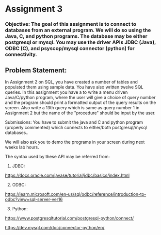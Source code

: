 # Assignment 3
###  Objective: The goal of this assignment is to connect to databases from an external program. We will do so using the Java, C, and python programs. The database may be either postgresql or mysql. You may use the driver APIs JDBC (Java), ODBC (C), and psyscop/mysql connector (python) for connectivity.

## Problem Statement:

In Assignment 2 on SQL, you have created a number of tables and populated them using sample data. You have also written twelve SQL queries. In this assignment you have a to write a menu driven Java/C/python program, where the user will give a choice of query number and the program should print a formatted output of the query results on the screen. Also write a 13th query which is same as query number 1 in Assignment 2 but the name of the "procedure" should be input by the user.

Submissions: You have to submit the java and C and python program (properly commented) which connects to either/both postgresql/mysql databases..

We will also ask you to demo the programs in your screen during next weeks lab hours.

The syntax used by these API may be referred from:

1. JDBC:

https://docs.oracle.com/javase/tutorial/jdbc/basics/index.html

2. ODBC:

https://learn.microsoft.com/en-us/sql/odbc/reference/introduction-to-odbc?view=sql-server-ver16

3. Python:

https://www.postgresqltutorial.com/postgresql-python/connect/

https://dev.mysql.com/doc/connector-python/en/